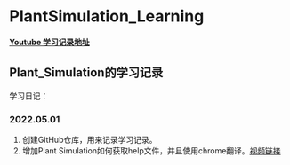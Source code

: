 # PlantSimulation_Learning

 [**Youtube 学习记录地址**](https://www.youtube.com/user/weitungwang/videos) 


## Plant_Simulation的学习记录

学习日记：








### 2022.05.01
1. 创建GitHub仓库，用来记录学习记录。
2. 增加Plant Simulation如何获取help文件，并且使用chrome翻译。[视频链接](https://youtu.be/XaVzhJewkkU)